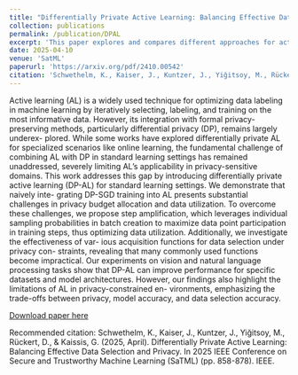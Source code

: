 ```yaml
---
title: "Differentially Private Active Learning: Balancing Effective Data Selection and Privacy"
collection: publications
permalink: /publication/DPAL
excerpt: 'This paper explores and compares different approaches for active learning in differential privacy'
date: 2025-04-10
venue: 'SatML'
paperurl: 'https://arxiv.org/pdf/2410.00542'
citation: 'Schwethelm, K., Kaiser, J., Kuntzer, J., Yiğitsoy, M., Rückert, D., & Kaissis, G. (2025, April). Differentially Private Active Learning: Balancing Effective Data Selection and Privacy. In 2025 IEEE Conference on Secure and Trustworthy Machine Learning (SaTML) (pp. 858-878). IEEE.'
---
```

Active learning (AL) is a widely used technique
for optimizing data labeling in machine learning by iteratively
selecting, labeling, and training on the most informative data.
However, its integration with formal privacy-preserving methods,
particularly differential privacy (DP), remains largely underex-
plored. While some works have explored differentially private
AL for specialized scenarios like online learning, the fundamental
challenge of combining AL with DP in standard learning settings
has remained unaddressed, severely limiting AL’s applicability
in privacy-sensitive domains. This work addresses this gap by
introducing differentially private active learning (DP-AL) for
standard learning settings. We demonstrate that naively inte-
grating DP-SGD training into AL presents substantial challenges
in privacy budget allocation and data utilization. To overcome
these challenges, we propose step amplification, which leverages
individual sampling probabilities in batch creation to maximize
data point participation in training steps, thus optimizing data
utilization. Additionally, we investigate the effectiveness of var-
ious acquisition functions for data selection under privacy con-
straints, revealing that many commonly used functions become
impractical. Our experiments on vision and natural language
processing tasks show that DP-AL can improve performance for
specific datasets and model architectures. However, our findings
also highlight the limitations of AL in privacy-constrained en-
vironments, emphasizing the trade-offs between privacy, model
accuracy, and data selection accuracy.

[Download paper here](https://arxiv.org/pdf/2410.00542)

Recommended citation: 
Schwethelm, K., Kaiser, J., Kuntzer, J., Yiğitsoy, M., Rückert, D., & Kaissis, G. (2025, April). 
Differentially Private Active Learning: Balancing Effective Data Selection and Privacy. 
In 2025 IEEE Conference on Secure and Trustworthy Machine Learning (SaTML) (pp. 858-878). IEEE.